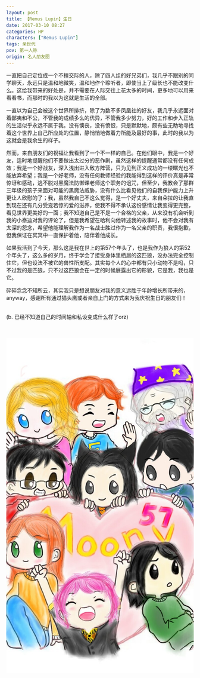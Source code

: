 ```yaml
---
layout: post
title: 【Remus Lupin】生日
date: 2017-03-10 08:27
categories: HP
characters: ["Remus Lupin"]
tags: 亲世代
pov: 第一人称
origin: 名人朋友圈
---
```


一直把自己定位成一个不擅交际的人，除了四人组的好兄弟们，我几乎不跟别的同学聊天，永远只是温和地微笑，温和地作个聆听者，即使当上了级长也不能改变什么。这给我带来的好处是，并不需要在人际交往上花太多的时间，更多地可以用来看看书，而那时的我以为这就是生活的全部。

一直以为自己会被这个世界所排挤，除了为数不多凤凰社的好友，我几乎永远面对着鄙夷和不公，不管我的成绩多么的优异，不管我多少努力，好的工作和步入正轨的生活似乎永远不属于我。没有懊丧，没有愤恨，只是默默地，颇有些无助地寻找着这个世界上自己所应处的位置，静悄悄地做着力所能及最好的事，此时的我以为这就会是我余生的样子。

然而，来自朋友们的祝福让我看到了一个不一样的自己。在他们眼中，我是一个好友，适时地提醒他们不要做出太过分的恶作剧，虽然这样的提醒通常都没有任何成效；我是一个好战友，深入浅出进入敌方阵营，只为见到正义成功的一缕曙光也不能放弃希望；我是一个好老师，没有任何教师经验的我能得到这样的评价真是非常惊讶和感动，逃不脱对黑魔法防御课老师这个职务的诅咒，但至少，我教会了那群三年级的孩子来面对可能的黑魔法威胁，没有什么比看见他们的自我保护能力上升更让人欣慰的了；我，虽然我自己不这么觉得，是一个好丈夫，来自朵拉的让我直到现在还有几分受宠若惊的爱的滋养，使我不得不承认这份感情让我变得更完整，看见世界更美好的一面；我不知道自己是不是一个合格的父亲，从来没有机会听到我的小泰迪对我的评论了，但是我希望在哈利向他转述我的故事时，他不会对我有太深的怨念，希望他能理解我作为一名战士胜过作为一名父亲的职责，我很抱歉，但我保证在冥冥中一直保护着他，陪伴着他成长。

如果我活到了今天，那么这是我在世上的第57个年头了，也是我作为狼人的第52个年头了，这么多的岁月，终于学会了接受身体里栖居的这匹狼，没办法完全控制住它，但也设法不被它的兽性所支配。其实每个人的心中都有只小动物不是吗，只不过我的是匹狼，只不过这匹狼会在一定的时候展露出它的形貌，它是我，我也是它。

碎碎念念不知所云，其实我只是想说朋友对我的意义远胜于年龄增长所带来的，anyway，感谢所有通过猫头鹰或者亲自上门的方式来为我庆祝生日的朋友们！

<br>
(b. 已经不知道自己的时间轴和私设变成什么样了orz)

<br><br>
![](https://github.com/junesirius/junesirius.github.io/blob/master/assets/images/mrpyq/2017-03-10-Remus-Lupin.jpg)